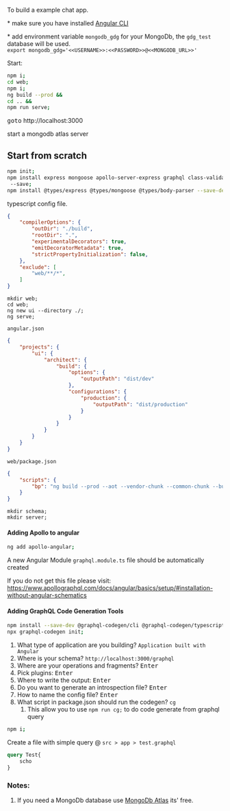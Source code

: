 
To build a example chat app.

\* make sure you have installed [Angular CLI](https://cli.angular.io/)

\* add environment variable `mongodb_gdg` for your MongoDb, the `gdg_test` database will be used. <br/>
`export mongodb_gdg='<<USERNAME>>:<<PASSWORD>>@<<MONGODB_URL>>'`

Start:
```bash
npm i;
cd web;
npm i;
ng build --prod && 
cd .. && 
npm run serve;
```

<kbd>goto</kbd> http://localhost:3000




start a mongodb atlas server


## Start from scratch
```bash
npm init;
npm install express mongoose apollo-server-express graphql class-validator type-graphql reflect-metadata @typegoose/typegoose body-parser
 --save;
npm install @types/express @types/mongoose @types/body-parser --save-dev;
```
typescript config file.
```json
{
	"compilerOptions": {
		"outDir": "./build",
		"rootDir": ".",
		"experimentalDecorators": true,
    	"emitDecoratorMetadata": true,
		"strictPropertyInitialization": false,
	},
	"exclude": [
		"web/**/*",
	]
}
```

```
mkdir web;
cd web;
ng new ui --directory ./;
ng serve;
```

`angular.json`
```json
{
	"projects": {
		"ui": {
			"architect": {
				"build": {
					"options": {
						"outputPath": "dist/dev"
					},
					"configurations": {
						"production": {
							"outputPath": "dist/production"
						}
					}
				}
			}
		}
	}
}
```

`web/package.json`
```json
{
	"scripts": {
		"bp": "ng build --prod --aot --vendor-chunk --common-chunk --buildOptimizer"
	}
}
```

```
mkdir schema;
mkdir server;
```


#### Adding Apollo to angular
```bash
ng add apollo-angular;
```

A new Angular Module `graphql.module.ts` file should be automatically created

If you do not get this file please visit: https://www.apollographql.com/docs/angular/basics/setup/#installation-without-angular-schematics

#### Adding GraphQL Code Generation Tools
```bash
npm install --save-dev @graphql-codegen/cli @graphql-codegen/typescript;
npx graphql-codegen init;
```

1. What type of application are you building? `Application built with Angular`
2. Where is your schema? `http://localhost:3000/graphql`
3. Where are your operations and fragments? <kbd>Enter</kbd>
4. Pick plugins: <kbd>Enter</kbd>
5. Where to write the output: <kbd>Enter</kbd>
6. Do you want to generate an introspection file? <kbd>Enter</kbd>
7. How to name the config file? <kbd>Enter</kbd>
8. What script in package.json should run the codegen? `cg`
   1. This allow you to use `npm run cg;` to do code generate from graphql query

```bash
npm i;
```

Create a file with simple query @ `src > app > test.graphql`
```graphql
query Test{
	scho
}
```





### Notes:
1. If you need a MongoDb database use [MongoDb Atlas](https://www.mongodb.com/cloud/atlas) its' free.